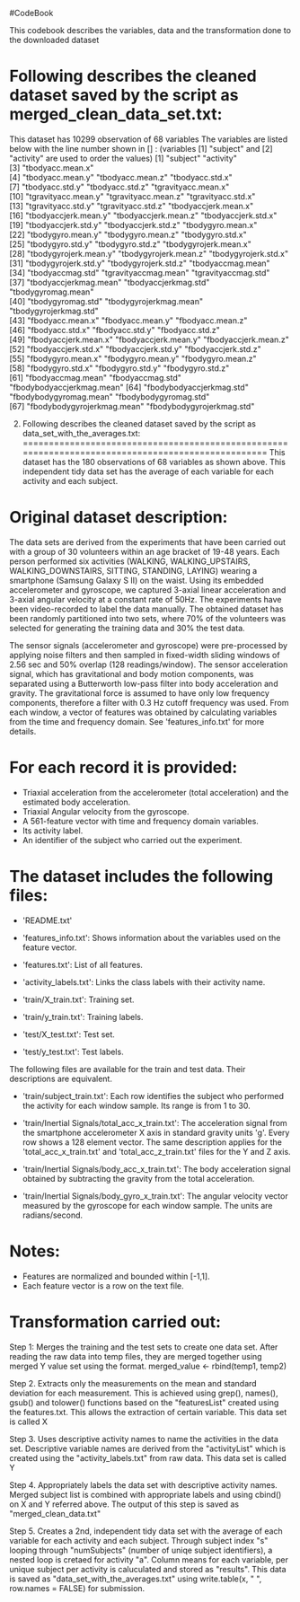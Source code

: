 #CodeBook

This codebook describes the variables, data and the transformation done to the downloaded dataset

Following describes the cleaned dataset saved by the script as merged_clean_data_set.txt:
=========================================================================================
This dataset has 10299 observation of 68 variables
The variables are listed below with the line number shown in [] : (variables [1] "subject" and [2] "activity"  are used to order the values)
 [1] "subject"                   "activity"                  
 [3] "tbodyacc.mean.x"          
 [4] "tbodyacc.mean.y"           "tbodyacc.mean.z"           "tbodyacc.std.x"           
 [7] "tbodyacc.std.y"            "tbodyacc.std.z"            "tgravityacc.mean.x"       
[10] "tgravityacc.mean.y"        "tgravityacc.mean.z"        "tgravityacc.std.x"        
[13] "tgravityacc.std.y"         "tgravityacc.std.z"         "tbodyaccjerk.mean.x"      
[16] "tbodyaccjerk.mean.y"       "tbodyaccjerk.mean.z"       "tbodyaccjerk.std.x"       
[19] "tbodyaccjerk.std.y"        "tbodyaccjerk.std.z"        "tbodygyro.mean.x"         
[22] "tbodygyro.mean.y"          "tbodygyro.mean.z"          "tbodygyro.std.x"          
[25] "tbodygyro.std.y"           "tbodygyro.std.z"           "tbodygyrojerk.mean.x"     
[28] "tbodygyrojerk.mean.y"      "tbodygyrojerk.mean.z"      "tbodygyrojerk.std.x"      
[31] "tbodygyrojerk.std.y"       "tbodygyrojerk.std.z"       "tbodyaccmag.mean"         
[34] "tbodyaccmag.std"           "tgravityaccmag.mean"       "tgravityaccmag.std"       
[37] "tbodyaccjerkmag.mean"      "tbodyaccjerkmag.std"       "tbodygyromag.mean"        
[40] "tbodygyromag.std"          "tbodygyrojerkmag.mean"     "tbodygyrojerkmag.std"     
[43] "fbodyacc.mean.x"           "fbodyacc.mean.y"           "fbodyacc.mean.z"          
[46] "fbodyacc.std.x"            "fbodyacc.std.y"            "fbodyacc.std.z"           
[49] "fbodyaccjerk.mean.x"       "fbodyaccjerk.mean.y"       "fbodyaccjerk.mean.z"      
[52] "fbodyaccjerk.std.x"        "fbodyaccjerk.std.y"        "fbodyaccjerk.std.z"       
[55] "fbodygyro.mean.x"          "fbodygyro.mean.y"          "fbodygyro.mean.z"         
[58] "fbodygyro.std.x"           "fbodygyro.std.y"           "fbodygyro.std.z"          
[61] "fbodyaccmag.mean"          "fbodyaccmag.std"           "fbodybodyaccjerkmag.mean" 
[64] "fbodybodyaccjerkmag.std"   "fbodybodygyromag.mean"     "fbodybodygyromag.std"     
[67] "fbodybodygyrojerkmag.mean" "fbodybodygyrojerkmag.std" 

2. Following describes the cleaned dataset saved by the script as data_set_with_the_averages.txt:
==================================================================================================
This dataset has the 180 observations of 68 variables as shown above. This independent tidy data set has the average of each variable for each activity and each subject.

Original dataset description:
===============================
The data sets are derived from the experiments that have been carried out with a group of 30 volunteers within an age bracket of 19-48 years. Each person performed six activities (WALKING, WALKING_UPSTAIRS, WALKING_DOWNSTAIRS, SITTING, STANDING, LAYING) wearing a smartphone (Samsung Galaxy S II) on the waist. Using its embedded accelerometer and gyroscope, we captured 3-axial linear acceleration and 3-axial angular velocity at a constant rate of 50Hz. The experiments have been video-recorded to label the data manually. The obtained dataset has been randomly partitioned into two sets, where 70% of the volunteers was selected for generating the training data and 30% the test data. 

The sensor signals (accelerometer and gyroscope) were pre-processed by applying noise filters and then sampled in fixed-width sliding windows of 2.56 sec and 50% overlap (128 readings/window). The sensor acceleration signal, which has gravitational and body motion components, was separated using a Butterworth low-pass filter into body acceleration and gravity. The gravitational force is assumed to have only low frequency components, therefore a filter with 0.3 Hz cutoff frequency was used. From each window, a vector of features was obtained by calculating variables from the time and frequency domain. See 'features_info.txt' for more details. 

For each record it is provided:
======================================

- Triaxial acceleration from the accelerometer (total acceleration) and the estimated body acceleration.
- Triaxial Angular velocity from the gyroscope. 
- A 561-feature vector with time and frequency domain variables. 
- Its activity label. 
- An identifier of the subject who carried out the experiment.

The dataset includes the following files:
=========================================

- 'README.txt'

- 'features_info.txt': Shows information about the variables used on the feature vector.

- 'features.txt': List of all features.

- 'activity_labels.txt': Links the class labels with their activity name.

- 'train/X_train.txt': Training set.

- 'train/y_train.txt': Training labels.

- 'test/X_test.txt': Test set.

- 'test/y_test.txt': Test labels.

The following files are available for the train and test data. Their descriptions are equivalent. 

- 'train/subject_train.txt': Each row identifies the subject who performed the activity for each window sample. Its range is from 1 to 30. 

- 'train/Inertial Signals/total_acc_x_train.txt': The acceleration signal from the smartphone accelerometer X axis in standard gravity units 'g'. Every row shows a 128 element vector. The same description applies for the 'total_acc_x_train.txt' and 'total_acc_z_train.txt' files for the Y and Z axis. 

- 'train/Inertial Signals/body_acc_x_train.txt': The body acceleration signal obtained by subtracting the gravity from the total acceleration. 

- 'train/Inertial Signals/body_gyro_x_train.txt': The angular velocity vector measured by the gyroscope for each window sample. The units are radians/second. 

Notes: 
======
- Features are normalized and bounded within [-1,1].
- Each feature vector is a row on the text file.

Transformation carried out:
===========================
Step 1: Merges the training and the test sets to create one data set.
	After reading the raw data into temp files, they are merged together using merged Y value set using the format.
	merged_value <- rbind(temp1, temp2)
	
Step 2. Extracts only the measurements on the mean and standard deviation for each measurement.
	This is achieved using grep(), names(), gsub() and tolower() functions based on the "featuresList" created using the features.txt.
	This allows the extraction of certain variable. This data set is called X 
	
Step 3. Uses descriptive activity names to name the activities in the data set.
	Descriptive variable names are derived from the "activityList" which is created using the "activity_labels.txt" from raw data.
	This data set is called Y
	
Step 4. Appropriately labels the data set with descriptive activity names.
	Merged subject list is combined with appropriate labels and using cbind() on X and Y referred above.
	The output of this step is saved as "merged_clean_data.txt"
	
Step 5. Creates a 2nd, independent tidy data set with the average of each variable for each activity and each subject.
	Through subject index "s" looping through "numSubjects" (number of uniqe subject identifiers), a nested loop is cretaed for activity "a".
	Column means for each variable, per unique subject per activity is caluculated and stored as "results".
	This data is saved as "data_set_with_the_averages.txt" using write.table(x, " ", row.names = FALSE) for submission.
	
	